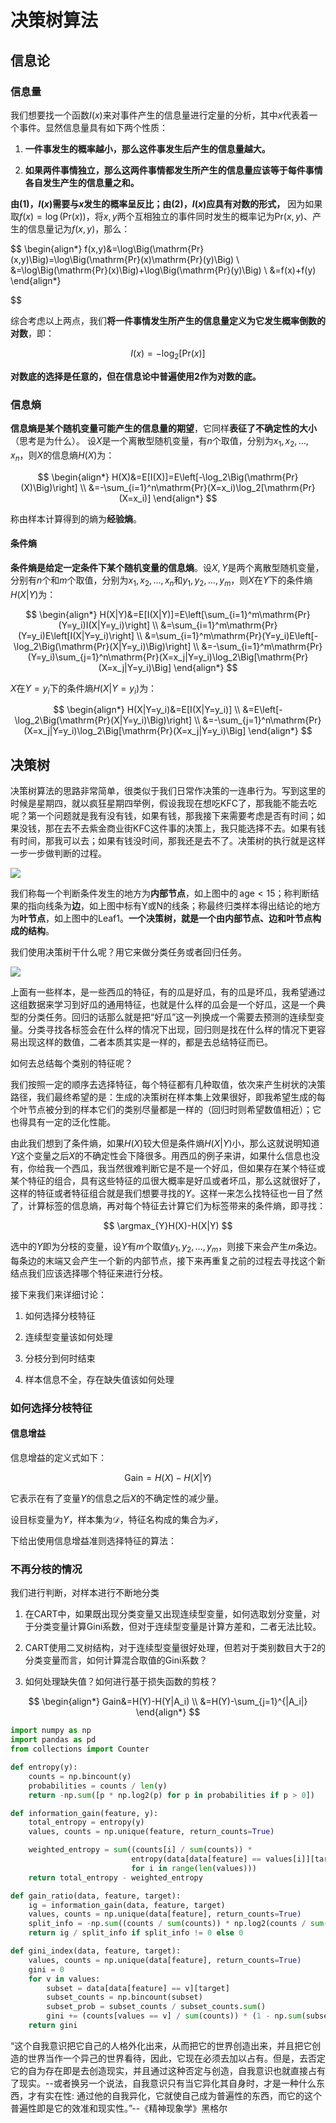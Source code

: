 # 决策树算法

## 信息论

### 信息量

我们想要找一个函数$I(x)$来对事件产生的信息量进行定量的分析，其中$x$代表着一个事件。显然信息量具有如下两个性质：

1. **一件事发生的概率越小，那么这件事发生后产生的信息量越大。** 

2. **如果两件事情独立，那么这两件事情都发生所产生的信息量应该等于每件事情各自发生产生的信息量之和。**

**由(1)，$I(x)$需要与$x$发生的概率呈反比；由(2)，$I(x)$应具有对数的形式，** 因为如果取$f(x)=\log\Big(\mathrm{Pr}(x)\Big)$，将$x,y$两个互相独立的事件同时发生的概率记为$\mathrm{Pr}(x,y)$、产生的信息量记为$f(x,y)$，那么：

$$
\begin{align*}
f(x,y)&=\log\Big(\mathrm{Pr}(x,y)\Big)=\log\Big(\mathrm{Pr}(x)\mathrm{Pr}(y)\Big) \\
&=\log\Big(\mathrm{Pr}(x)\Big)+\log\Big(\mathrm{Pr}(y)\Big) \\
&=f(x)+f(y)
\end{align*}

$$

综合考虑以上两点，我们**将一件事情发生所产生的信息量定义为它发生概率倒数的对数**，即：

$$
I(x)=-\log_2[\mathrm{Pr}(x)]
$$

**对数底的选择是任意的，但在信息论中普遍使用$2$作为对数的底。**

### 信息熵

**信息熵是某个随机变量可能产生的信息量的期望**，它同样**表征了不确定性的大小**（思考是为什么）。 设$X$是一个离散型随机变量，有$n$个取值，分别为$x_1,x_2,\dots,x_n$，则$X$的信息熵$H(X)$为：

$$
\begin{align*}
H(X)&=E[I(X)]=E\left[-\log_2\Big(\mathrm{Pr}(X)\Big)\right] \\
&=-\sum_{i=1}^n\mathrm{Pr}(X=x_i)\log_2[\mathrm{Pr}(X=x_i)]
\end{align*}
$$

称由样本计算得到的熵为**经验熵**。

#### 条件熵

**条件熵是给定一定条件下某个随机变量的信息熵**。设$X,Y$是两个离散型随机变量，分别有$n$个和$m$个取值，分别为$x_1,x_2,\dots,x_n$和$y_1,y_2,\dots,y_m$，则$X$在$Y$下的条件熵$H(X|Y)$为：

$$
\begin{align*}
H(X|Y)&=E[I(X|Y)]=E\left[\sum_{i=1}^m\mathrm{Pr}(Y=y_i)I(X|Y=y_i)\right] \\
&=\sum_{i=1}^m\mathrm{Pr}(Y=y_i)E\left[I(X|Y=y_i)\right] \\
&=\sum_{i=1}^m\mathrm{Pr}(Y=y_i)E\left[-\log_2\Big(\mathrm{Pr}(X|Y=y_i)\Big)\right] \\
&=-\sum_{i=1}^m\mathrm{Pr}(Y=y_i)\sum_{j=1}^n\mathrm{Pr}(X=x_j|Y=y_i)\log_2\Big[\mathrm{Pr}(X=x_j|Y=y_i)\Big]
\end{align*}
$$

$X$在$Y=y_i$下的条件熵$H(X|Y=y_i)$为：

$$
\begin{align*}
H(X|Y=y_i)&=E[I(X|Y=y_i)] \\
&=E\left[-\log_2\Big(\mathrm{Pr}(X|Y=y_i)\Big)\right] \\
&=-\sum_{j=1}^n\mathrm{Pr}(X=x_j|Y=y_i)\log_2\Big[\mathrm{Pr}(X=x_j|Y=y_i)\Big]
\end{align*}
$$

## 决策树

决策树算法的思路非常简单，很类似于我们日常作决策的一连串行为。写到这里的时候是星期四，就以疯狂星期四举例，假设我现在想吃KFC了，那我能不能去吃呢？第一个问题就是我有没有钱，如果有钱，那我接下来需要考虑是否有时间；如果没钱，那在去不去紫金商业街KFC这件事的决策上，我只能选择不去。如果有钱有时间，那我可以去；如果有钱没时间，那我还是去不了。决策树的执行就是这样一步一步做判断的过程。

![](C:\Users\Expector\AppData\Roaming\marktext\images\2025-03-26-17-13-46-image.png)

我们称每一个判断条件发生的地方为**内部节点**，如上图中的$\,\mathrm{age}<15$；称判断结果的指向线条为**边**，如上图中标有Y或N的线条；称最终归类样本得出结论的地方为**叶节点**，如上图中的Leaf1。**一个决策树，就是一个由内部节点、边和叶节点构成的结构**。

我们使用决策树干什么呢？用它来做分类任务或者回归任务。

![](C:\Users\Expector\AppData\Roaming\marktext\images\2025-03-26-17-24-47-image.png)

上面有一些样本，是一些西瓜的特征，有的瓜是好瓜，有的瓜是坏瓜，我希望通过这组数据来学习到好瓜的通用特征，也就是什么样的瓜会是一个好瓜，这是一个典型的分类任务。回归的话那么就是把“好瓜”这一列换成一个需要去预测的连续型变量。分类寻找各标签会在什么样的情况下出现，回归则是找在什么样的情况下更容易出现这样的数值，二者本质其实是一样的，都是去总结特征而已。

如何去总结每个类别的特征呢？

我们按照一定的顺序去选择特征，每个特征都有几种取值，依次来产生树状的决策路径，我们最终希望的是：生成的决策树在样本集上效果很好，即我希望生成的每个叶节点被分到的样本它们的类别尽量都是一样的（回归时则希望数值相近）；它也得具有一定的泛化性能。

由此我们想到了条件熵，如果$H(X)$较大但是条件熵$H(X|Y)$小，那么这就说明知道$Y$这个变量之后$X$的不确定性会下降很多。用西瓜的例子来讲，如果什么信息也没有，你给我一个西瓜，我当然很难判断它是不是一个好瓜，但如果存在某个特征或某个特征的组合，具有这些特征的瓜很大概率是好瓜或者坏瓜，那么这就很好了，这样的特征或者特征组合就是我们想要寻找的$Y$。这样一来怎么找特征也一目了然了，计算标签的信息熵，再对每个特征去计算它们为标签带来的条件熵，即寻找：

$$
\argmax_{Y}H(X)-H(X|Y)
$$

选中的$Y$即为分枝的变量，设$Y$有$m$个取值$y_1,y_2,\dots,y_m$，则接下来会产生$m$条边。每条边的末端又会产生一个新的内部节点，接下来再重复之前的过程去寻找这个新结点我们应该选择哪个特征来进行分枝。

接下来我们来详细讨论：

1. 如何选择分枝特征

2. 连续型变量该如何处理

3. 分枝分到何时结束

4. 样本信息不全，存在缺失值该如何处理

### 如何选择分枝特征

#### 信息增益

信息增益的定义式如下：

$$
\mathrm{Gain}=H(X)-H(X|Y)
$$

它表示在有了变量$Y$的信息之后$X$的不确定性的减少量。

设目标变量为$Y$，样本集为$\mathcal{D}$，特征名构成的集合为$\mathcal{F}$，

下给出使用信息增益准则选择特征的算法：

### 不再分枝的情况

我们进行判断，对样本进行不断地分类

1. 在CART中，如果既出现分类变量又出现连续型变量，如何选取划分变量，对于分类变量计算Gini系数，但对于连续型变量是计算方差和，二者无法比较。

2. CART使用二叉树结构，对于连续型变量很好处理，但若对于类别数目大于2的分类变量而言，如何计算混合取值的Gini系数？

3. 如何处理缺失值？如何进行基于损失函数的剪枝？

$$
\begin{align*}
Gain&=H(Y)-H(Y|A_i) \\
&=H(Y)-\sum_{j=1}^{|A_i|}
\end{align*}
$$

```python
import numpy as np
import pandas as pd
from collections import Counter

def entropy(y):
    counts = np.bincount(y)
    probabilities = counts / len(y)
    return -np.sum([p * np.log2(p) for p in probabilities if p > 0])

def information_gain(feature, y):
    total_entropy = entropy(y)
    values, counts = np.unique(feature, return_counts=True)

    weighted_entropy = sum((counts[i] / sum(counts)) * 
                           entropy(data[data[feature] == values[i]][target].values) 
                           for i in range(len(values)))
    return total_entropy - weighted_entropy

def gain_ratio(data, feature, target):
    ig = information_gain(data, feature, target)
    values, counts = np.unique(data[feature], return_counts=True)
    split_info = -np.sum((counts / sum(counts)) * np.log2(counts / sum(counts)))
    return ig / split_info if split_info != 0 else 0

def gini_index(data, feature, target):
    values, counts = np.unique(data[feature], return_counts=True)
    gini = 0
    for v in values:
        subset = data[data[feature] == v][target]
        subset_counts = np.bincount(subset)
        subset_prob = subset_counts / subset_counts.sum()
        gini += (counts[values == v] / sum(counts)) * (1 - np.sum(subset_prob ** 2))
    return gini
```

“这个自我意识把它自己的人格外化出来，从而把它的世界创造出来，并且把它创造的世界当作一个异己的世界看待，因此，它现在必须去加以占有。但是，去否定它的自为存在即是去创造现实，并且通过这种否定与创造，自我意识也就直接占有了现实。--或者换另一个说法，自我意识只有当它异化其自身时，才是一种什么东西，才有实在性: 通过他的自我异化，它就使自己成为普遍性的东西，而它的这个普遍性即是它的效准和现实性。”--《精神现象学》黑格尔

